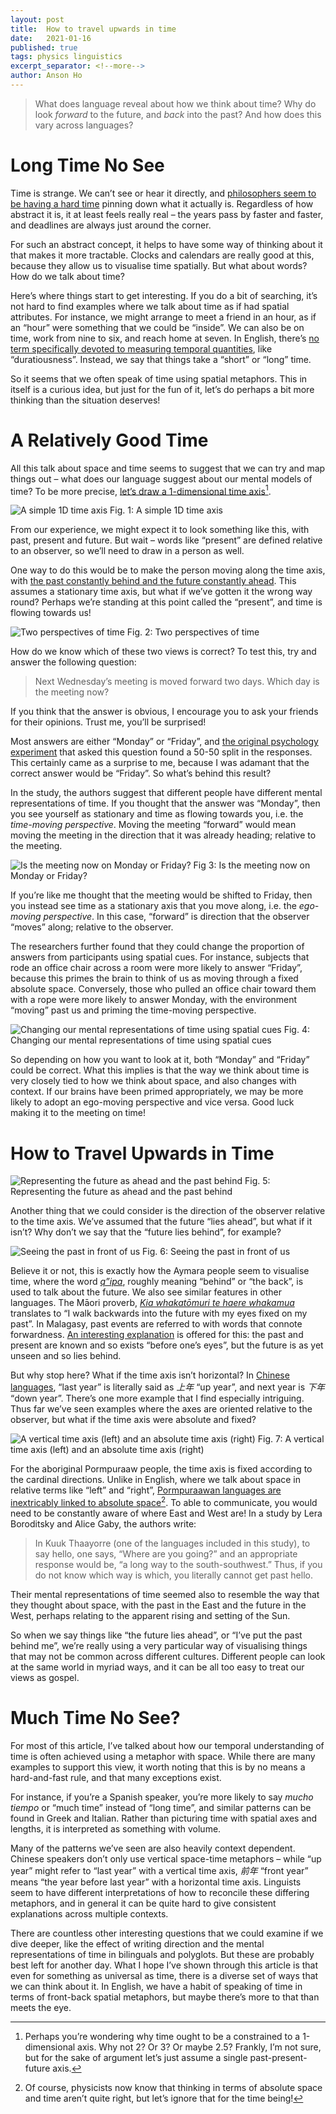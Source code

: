 ```yaml
---
layout: post
title:  How to travel upwards in time
date:   2021-01-16
published: true
tags: physics linguistics
excerpt_separator: <!--more-->
author: Anson Ho
---
```


> What does language reveal about how we think about time? Why do look *forward* to the future, and *back* into the past? And how does this vary across languages?

<!--more-->

# Long Time No See
Time is strange. We can’t see or hear it directly, and [philosophers seem to be having a hard time](https://plato.stanford.edu/entries/time/) pinning down what it actually is. Regardless of how abstract it is, it at least feels really real – the years pass by faster and faster, and deadlines are always just around the corner.

For such an abstract concept, it helps to have some way of thinking about it that makes it more tractable. Clocks and calendars are really good at this, because they allow us to visualise time spatially. But what about words? How do we talk about time?

Here’s where things start to get interesting. If you do a bit of searching, it’s not hard to find examples where we talk about time as if had spatial attributes. For instance, we might arrange to meet a friend in an hour, as if an “hour” were something that we could be “inside”. We can also be on time, work from nine to six, and reach home at seven. In English, there’s [no term specifically devoted to measuring temporal quantities](https://www.preposterousuniverse.com/podcast/2020/03/23/89-lera-boroditsky-on-language-thought-space-and-time/), like “duratiousness”. Instead, we say that things take a “short” or “long” time.

So it seems that we often speak of time using spatial metaphors. This in itself is a curious idea, but just for the fun of it, let’s do perhaps a bit more thinking than the situation deserves!

# A Relatively Good Time
All this talk about space and time seems to suggest that we can try and map things out – what does our language suggest about our mental models of time? To be more precise, [let’s draw a 1-dimensional time axis​](https://en.wikipedia.org/wiki/Multiple_time_dimensions)[^1].

![A simple 1D time axis](/images/2021/Time1_Axis.png)
Fig. 1: A simple 1D time axis

From our experience, we might expect it to look something like this, with past, present and future. But wait – words like “present” are defined relative to an observer, so we’ll need to draw in a person as well.

One way to do this would be to make the person moving along the time axis, with [the past constantly behind and the future constantly ahead](https://onlinelibrary.wiley.com/doi/abs/10.1111/1467-9329.00191). This assumes a stationary time axis, but what if we’ve gotten it the wrong way round? Perhaps we’re standing at this point called the “present”, and time is flowing towards us!

![Two perspectives of time](/images/2021/Time2_EgovsTime.png)
Fig. 2: Two perspectives of time

How do we know which of these two views is correct? To test this, try and answer the following question:
>Next Wednesday’s meeting is moved forward two days. Which day is the meeting now?

If you think that the answer is obvious, I encourage you to ask your friends for their opinions. Trust me, you’ll be surprised!

Most answers are either “Monday” or “Friday”, and [the original psychology experiment](https://doi.org/10.1111/1467-9280.00434) that asked this question found a 50-50 split in the responses. This certainly came as a surprise to me, because I was adamant that the correct answer would be “Friday”. So what’s behind this result?

In the study, the authors suggest that different people have different mental representations of time. If you thought that the answer was “Monday”, then you see yourself as stationary and time as flowing towards you, i.e. the *time-moving perspective*. Moving the meeting “forward” would mean moving the meeting in the direction that it was already heading; relative to the meeting.

![Is the meeting now on Monday or Friday?](/images/2021/Time3_MonFri.png)
Fig 3: Is the meeting now on Monday or Friday?

If you’re like me thought that the meeting would be shifted to Friday, then you instead see time as a stationary axis that you move along, i.e. the *ego-moving perspective*. In this case, “forward” is direction that the observer “moves” along; relative to the observer.

The researchers further found that they could change the proportion of answers from participants using spatial cues. For instance, subjects that rode an office chair across a room were more likely to answer “Friday”, because this primes the brain to think of us as moving through a fixed absolute space. Conversely, those who pulled an office chair toward them with a rope were more likely to answer Monday, with the environment “moving” past us and priming the time-moving perspective.

![Changing our mental representations of time using spatial cues](/images/2021/Time4_RideRope.png)
Fig. 4: Changing our mental representations of time using spatial cues

So depending on how you want to look at it, both “Monday” and “Friday” could be correct. What this implies is that the way we think about time is very closely tied to how we think about space, and also changes with context. If our brains have been primed appropriately, we may be more likely to adopt an ego-moving perspective and vice versa. Good luck making it to the meeting on time!

# How to Travel Upwards in Time
![Representing the future as ahead and the past behind](/images/2021/Time5_FutureAhead.png)
Fig. 5: Representing the future as ahead and the past behind

Another thing that we could consider is the direction of the observer relative to the time axis. We’ve assumed that the future “lies ahead”, but what if it isn’t? Why don’t we say that the “future lies behind”, for example?

![Seeing the past in front of us](/images/2021/Time6_PastAhead.png)
Fig. 6: Seeing the past in front of us

Believe it or not, this is exactly how the Aymara people seem to visualise time, where the word [*q”ipa*](https://www.theguardian.com/science/2005/feb/24/4), roughly meaning “behind” or “the back”, is used to talk about the future. We also see similar features in other languages. The Māori proverb, [*Kia whakatōmuri te haere whakamua*](https://journals.sagepub.com/doi/full/10.1177/1463949116677923) translates to “I walk backwards into the future with my eyes fixed on my past”. In Malagasy, past events are referred to with words that connote forwardness. [An interesting explanation](https://doi.org/10.1016/0147-1767(95)00004-U) is offered for this: the past and present are known and so exists “before one’s eyes”, but the future is as yet unseen and so lies behind.

But why stop here? What if the time axis isn’t horizontal? In [Chinese languages](https://doi.org/10.3724/SP.J.1041.2012.01015), “last year” is literally said as *上年* “up year”, and next year is *下年* “down year”. There’s one more example that I find especially intriguing. Thus far we’ve seen examples where the axes are oriented relative to the observer, but what if the time axis were absolute and fixed?

![A vertical time axis (left) and an absolute time axis (right)](/images/2021/Time7_TimePerspectives.png)
Fig. 7: A vertical time axis (left) and an absolute time axis (right)

For the aboriginal Pormpuraaw people, the time axis is fixed according to the cardinal directions. Unlike in English, where we talk about space in relative terms like “left” and “right”, [Pormpuraawan languages are inextricably linked to absolute space​](https://www.ncbi.nlm.nih.gov/pmc/articles/PMC3428806/)[^2]​. To able to communicate, you would need to be constantly aware of where East and West are! In a study by Lera Boroditsky and Alice Gaby, the authors write:
> In Kuuk Thaayorre (one of the languages included in this study), to say hello, one says, “Where are you going?” and an appropriate response would be, “a long way to the south-southwest.” Thus, if you do not know which way is which, you literally cannot get past hello.

Their mental representations of time seemed also to resemble the way that they thought about space, with the past in the East and the future in the West, perhaps relating to the apparent rising and setting of the Sun.

So when we say things like “the future lies ahead”, or “I’ve put the past behind me”, we’re really using a very particular way of visualising things that may not be common across different cultures. Different people can look at the same world in myriad ways, and it can be all too easy to treat our views as gospel.

# Much Time No See?
For most of this article, I’ve talked about how our temporal understanding of time is often achieved using a metaphor with space. While there are many examples to support this view, it worth noting that this is by no means a hard-and-fast rule, and that many exceptions exist.

For instance, if you’re a Spanish speaker, you’re more likely to say *mucho tiempo* or “much time” instead of “long time”, and similar patterns can be found in Greek and Italian. Rather than picturing time with spatial axes and lengths, it is interpreted as something with volume.

Many of the patterns we’ve seen are also heavily context dependent. Chinese speakers don’t only use vertical space-time metaphors – while “up year” might refer to “last year” with a vertical time axis, *前年* “front year” means “the year before last year” with a horizontal time axis. Linguists seem to have different interpretations of how to reconcile these differing metaphors, and in general it can be quite hard to give consistent explanations across multiple contexts.

There are countless other interesting questions that we could examine if we dive deeper, like the effect of writing direction and the mental representations of time in bilinguals and polyglots. But these are probably best left for another day. What I hope I’ve shown through this article is that even for something as universal as time, there is a diverse set of ways that we can think about it. In English, we have a habit of speaking of time in terms of front-back spatial metaphors, but maybe there’s more to that than meets the eye.

[^1]: Perhaps you’re wondering why time ought to be a constrained to a 1-dimensional axis. Why not 2? Or 3? Or maybe 2.5? Frankly, I’m not sure, but for the sake of argument let’s just assume a single past-present-future axis.
[^2]: Of course, physicists now know that thinking in terms of absolute space and time aren’t quite right, but let’s ignore that for the time being!

